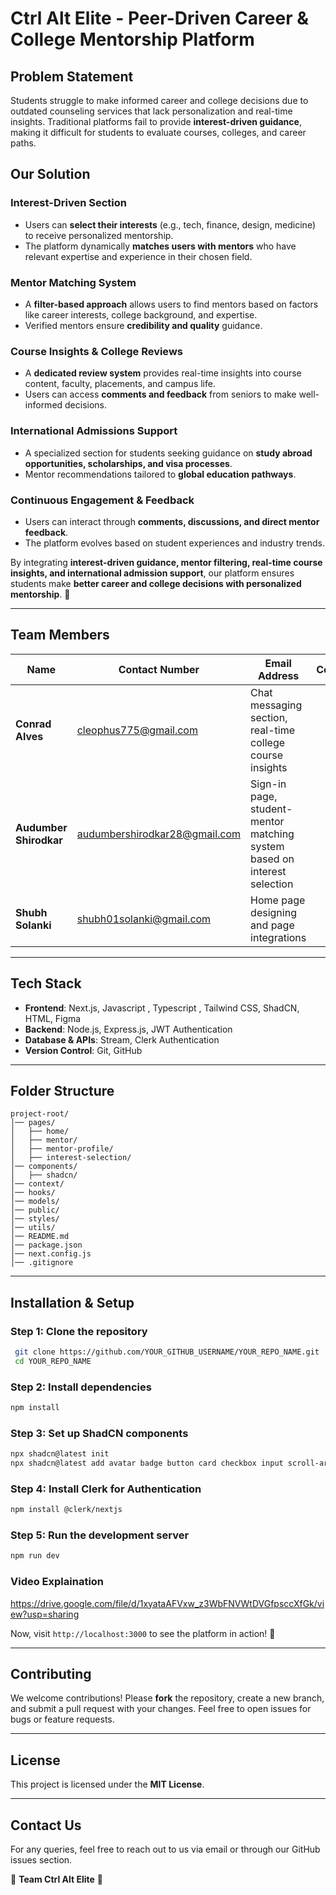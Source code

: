# **Ctrl Alt Elite - Peer-Driven Career & College Mentorship Platform**

## **Problem Statement**
Students struggle to make informed career and college decisions due to outdated counseling services that lack personalization and real-time insights. Traditional platforms fail to provide **interest-driven guidance**, making it difficult for students to evaluate courses, colleges, and career paths.

## **Our Solution**

### **Interest-Driven Section**
- Users can **select their interests** (e.g., tech, finance, design, medicine) to receive personalized mentorship.
- The platform dynamically **matches users with mentors** who have relevant expertise and experience in their chosen field.

### **Mentor Matching System**
- A **filter-based approach** allows users to find mentors based on factors like career interests, college background, and expertise.
- Verified mentors ensure **credibility and quality** guidance.

### **Course Insights & College Reviews**
- A **dedicated review system** provides real-time insights into course content, faculty, placements, and campus life.
- Users can access **comments and feedback** from seniors to make well-informed decisions.

### **International Admissions Support**
- A specialized section for students seeking guidance on **study abroad opportunities, scholarships, and visa processes**.
- Mentor recommendations tailored to **global education pathways**.

### **Continuous Engagement & Feedback**
- Users can interact through **comments, discussions, and direct mentor feedback**.
- The platform evolves based on student experiences and industry trends.

By integrating **interest-driven guidance, mentor filtering, real-time course insights, and international admission support**, our platform ensures students make **better career and college decisions with personalized mentorship**. 🚀

---

## **Team Members**

| Name                | Contact Number  | Email Address                 | Contribution |
|---------------------|----------------|--------------------------------|-------------|
| **Conrad Alves**   | cleophus775@gmail.com         | Chat messaging section, real-time college course insights |
| **Audumber Shirodkar**  | audumbershirodkar28@gmail.com | Sign-in page, student-mentor matching system based on interest selection |
| **Shubh Solanki** | shubh01solanki@gmail.com       | Home page designing and page integrations |

---

## **Tech Stack**
- **Frontend**: Next.js, Javascript , Typescript , Tailwind CSS, ShadCN, HTML, Figma
- **Backend**: Node.js, Express.js, JWT Authentication
- **Database & APIs**: Stream, Clerk Authentication
- **Version Control**: Git, GitHub

---

## **Folder Structure**
```
project-root/
│── pages/
│   ├── home/
│   ├── mentor/
│   ├── mentor-profile/
│   ├── interest-selection/
│── components/
│   ├── shadcn/
│── context/
│── hooks/
│── models/
│── public/
│── styles/
│── utils/
│── README.md
│── package.json
│── next.config.js
│── .gitignore
```

---

## **Installation & Setup**
### **Step 1: Clone the repository**
```sh
 git clone https://github.com/YOUR_GITHUB_USERNAME/YOUR_REPO_NAME.git
 cd YOUR_REPO_NAME
```

### **Step 2: Install dependencies**
```sh
npm install
```

### **Step 3: Set up ShadCN components**
```sh
npx shadcn@latest init
npx shadcn@latest add avatar badge button card checkbox input scroll-area separator sonner tabs tower
```

### **Step 4: Install Clerk for Authentication**
```sh
npm install @clerk/nextjs
```

### **Step 5: Run the development server**
```sh
npm run dev
```
### **Video Explaination**
https://drive.google.com/file/d/1xyataAFVxw_z3WbFNVWtDVGfpsccXfGk/view?usp=sharing

Now, visit `http://localhost:3000` to see the platform in action! 🚀

---

## **Contributing**
We welcome contributions! Please **fork** the repository, create a new branch, and submit a pull request with your changes. Feel free to open issues for bugs or feature requests.

---

## **License**
This project is licensed under the **MIT License**.

---

## **Contact Us**
For any queries, feel free to reach out to us via email or through our GitHub issues section.

🔹 **Team Ctrl Alt Elite** 🚀

